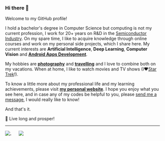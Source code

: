### Hi there 👋
  
Welcome to my GitHub profile!

I hold a bachelor's degree in Computer Science but computing is not my current profession, I work for 20+ years on R&D in the [Semiconductor Industry](https://en.wikipedia.org/wiki/Semiconductor_industry). On my spare time, I like to acquire knowledge through online courses and work on my personal side projects, which I share here. My current interests are **Artificial Intelligence**, **Deep Learning**, **Computer Vision** and [**Android Apps Development**](https://mohb.dev).

My hobbies are [**photography**](https://haraldoalbergaria.photos) and [**travelling**](https://nos2viajando.net/solo/) and I love to combine both on my vacations. When at home, I like to watch movies and TV shows (I❤️[Star Trek](https://startrek.com/)!).

To know a little more about my professional life and my learning achievements, please visit [**my personal website**](https://haraldofilho.github.io/). I hope you enjoy what you see here, and in case any of my codes be helpful to you, please <a href="mailto:haraldo@mohb.dev">send me a message</a>, I would really like to know!

And that's it.

🖖 Live long and prosper!

<hr>

<a href="https://github.com/anuraghazra/github-readme-stats">
  <img align="center" src="https://github-readme-stats.vercel.app/api/top-langs/?username=haraldofilho&layout=compact&custom_title=Most%20Used%20Languages&card_width=281&langs_count=9&hide=jupyter%20notebook&exclude_repo=CS-Labs_Unicamp,Knapsack-Problem,CVND_Career-Projects,CVND_Exercises,The-Map-Group" />
</a>
&nbsp&nbsp&nbsp&nbsp&nbsp
<a href="https://github.com/anuraghazra/github-readme-stats">
  <img align="center" src="https://github-readme-stats.vercel.app/api?username=haraldofilho&custom_title=Repos%20Activity%20Stats&line_height=29&show_icons=true&include_all_commits=true&hide=issues&cache_seconds=1800" />
</a>
